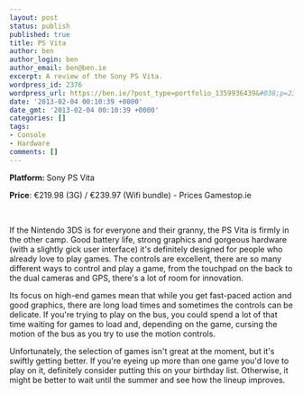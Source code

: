 ```yaml
---
layout: post
status: publish
published: true
title: PS Vita
author: ben
author_login: ben
author_email: ben@ben.ie
excerpt: A review of the Sony PS Vita.
wordpress_id: 2376
wordpress_url: https://ben.ie/?post_type=portfolio_1359936439&#038;p=2376
date: '2013-02-04 00:10:39 +0000'
date_gmt: '2013-02-04 00:10:39 +0000'
categories: []
tags:
- Console
- Hardware
comments: []
---
```

<p><b>Platform: </b>Sony PS Vita</p>
<p><b>Price</b>: €219.98 (3G) / €239.97 (Wifi bundle) - Prices Gamestop.ie</p>
<p>&nbsp;</p>
<p>If the Nintendo 3DS is for everyone and their granny, the PS Vita is firmly in the other camp. Good battery life, strong graphics and gorgeous hardware (with a slightly gick user interface) it's definitely designed for people who already love to play games. The controls are excellent, there are so many different ways to control and play a game, from the touchpad on the back to the dual cameras and GPS, there's a lot of room for innovation.</p>
<p>Its focus on high-end games mean that while you get fast-paced action and good graphics, there are long load times and sometimes the controls can be delicate. If you're trying to play on the bus, you could spend a lot of that time waiting for games to load and, depending on the game, cursing the motion of the bus as you try to use the motion controls.</p>
<p>Unfortunately, the selection of games isn't great at the moment, but it's swiftly getting better. If you're eyeing up more than one game you'd love to play on it, definitely consider putting this on your birthday list. Otherwise, it might be better to wait until the summer and see how the lineup improves.</p>
